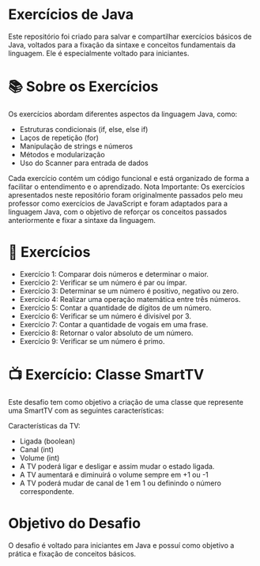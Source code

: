 
# Exercícios de Java

Este repositório foi criado para salvar e compartilhar exercícios básicos de Java, voltados para a fixação da sintaxe e conceitos fundamentais da linguagem. Ele é especialmente voltado para iniciantes.

# 📚 Sobre os Exercícios
Os exercícios abordam diferentes aspectos da linguagem Java, como:

- Estruturas condicionais (if, else, else if)
- Laços de repetição (for)
- Manipulação de strings e números
- Métodos e modularização
- Uso do Scanner para entrada de dados

Cada exercício contém um código funcional e está organizado de forma a facilitar o entendimento e o aprendizado. Nota Importante: Os exercícios apresentados neste repositório foram originalmente passados pelo meu professor como exercícios de JavaScript e foram adaptados para a linguagem Java, com o objetivo de reforçar os conceitos passados anteriormente e fixar a sintaxe da linguagem.

# 📘 Exercícios 
- Exercício 1: Comparar dois números e determinar o maior.
- Exercício 2: Verificar se um número é par ou ímpar.
- Exercício 3: Determinar se um número é positivo, negativo ou zero.
- Exercício 4: Realizar uma operação matemática entre três números.
- Exercício 5: Contar a quantidade de dígitos de um número.
- Exercício 6: Verificar se um número é divisível por 3.
- Exercício 7: Contar a quantidade de vogais em uma frase.
- Exercício 8: Retornar o valor absoluto de um número.
- Exercício 9: Verificar se um número é primo.
  
# 📺 Exercício: Classe SmartTV
Este desafio tem como objetivo a criação de uma classe que represente uma SmartTV com as seguintes características:

Características da TV:
-  Ligada (boolean)
- Canal (int)
- Volume (int)
- A TV poderá ligar e desligar e assim mudar o estado ligada.
- A TV aumentará e diminuirá o volume sempre em +1 ou -1
- A TV poderá mudar de canal de 1 em 1 ou definindo o número correspondente.

# Objetivo do Desafio
O desafio é voltado para iniciantes em Java e possuí como objetivo a prática e fixação de conceitos básicos.

